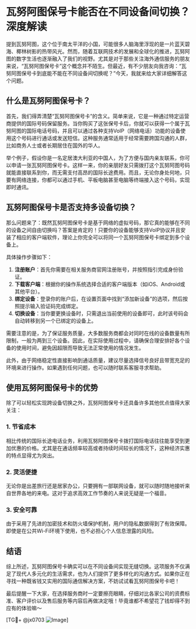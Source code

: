 # 瓦努阿图保号卡能否在不同设备间切换？深度解读

提到瓦努阿图，这个位于南太平洋的小国，可能很多人脑海里浮现的是一片蓝天碧海、椰林树影的热带风光。然而，随着互联网技术的发展和全球化的推进，瓦努阿图的数字生活也逐渐融入了我们的视野。尤其是对于那些关注海外通信服务的朋友来说，“瓦努阿图保号卡”这个概念并不陌生。但最近，有不少朋友向我咨询：“瓦努阿图保号卡到底能不能在不同设备间切换呢？”今天，我就来给大家详细解答这个问题。

## 什么是瓦努阿图保号卡？

首先，我们得弄清楚“瓦努阿图保号卡”的含义。简单来说，它是一种通过特定运营商提供的国际号码保留服务。当你购买了这张保号卡后，你就可以获得一个属于瓦努阿图的国际电话号码，并且可以通过各种支持VoIP（网络电话）功能的设备使用这个号码进行通话或发送短信。这种服务通常适用于经常需要跨国沟通的人群，比如商务人士或者长期居住在国外的华人。

举个例子，假设你是一名定居澳大利亚的中国人，为了方便与国内亲友联系，你可以申请一张瓦努阿图保号卡。这样一来，你的亲朋好友只需拨打这个瓦努阿图号码就能直接联系到你，而无需支付高昂的国际长途费用。而且，无论你身处何地，只要有网络连接，你都可以通过手机、平板电脑甚至电脑等终端接入这个号码，实现即时通讯。

## 瓦努阿图保号卡是否支持多设备切换？

那么问题来了：既然瓦努阿图保号卡是基于网络的虚拟号码，那它真的能够在不同的设备之间自由切换吗？答案是肯定的！只要你的设备能够支持VoIP协议并且安装了相应的客户端软件，理论上你完全可以将同一个瓦努阿图保号卡绑定到多个设备上。

具体操作步骤如下：
1. **注册账户**：首先你需要在相关服务商官网注册账号，并按照指引完成身份验证。
2. **下载客户端**：根据你的操作系统选择合适的客户端版本（如iOS、Android或其他平台）。
3. **绑定设备**：登录你的账户后，在设置页面中找到“添加新设备”的选项，然后按照提示输入验证码完成绑定。
4. **切换设备**：当你要更换设备时，只需退出当前使用的设备即可，此时该号码会自动转移到另一个已绑定的设备上。

需要注意的是，为了保证服务质量，大多数服务商都会对同时在线的设备数量有所限制，一般为两到三个设备。因此，在实际使用过程中，请确保合理安排好各个设备的使用时间，避免因超限而导致无法正常使用的情况发生。

此外，由于网络稳定性直接影响到通话质量，建议尽量选择信号良好且带宽充足的环境来进行操作。如果遇到任何问题，也可以随时联系客服寻求帮助。

## 使用瓦努阿图保号卡的优势

除了可以轻松实现跨设备切换之外，瓦努阿图保号卡还具备许多其他优点值得大家关注：

### 1. 节省成本
相比传统的国际长途电话业务，利用瓦努阿图保号卡拨打国际电话往往能享受到更加优惠的价格。尤其是在通话频率较高或者持续时间较长的情况下，这种经济实惠的特点显得尤为突出。

### 2. 灵活便捷
无论你是出差旅行还是居家办公，只要拥有一部联网设备，就可以随时随地接听来自世界各地的来电。这对于追求高效工作节奏的人来说无疑是一个福音。

### 3. 安全可靠
由于采用了先进的加密技术和防火墙保护机制，用户的隐私数据得到了有效保障。即使是在公共Wi-Fi环境下使用，也不必担心个人信息泄露的风险。

## 结语

综上所述，瓦努阿图保号卡确实可以在不同设备间实现无缝切换。这项服务不仅满足了现代人多元化的生活需求，也为人们提供了更多样化的沟通方式。如果你正在寻找一种既省钱又实用的国际通信解决方案，不妨试试看瓦努阿图保号卡吧！

最后提醒一下大家，在选择服务商时一定要擦亮眼睛，仔细对比各家公司的资费标准、客户评价以及售后服务等内容后再做决定哦！毕竟谁都不希望花了钱却得不到应有的体验嘛～

[TG💪+ @jx0703 ![Image](https://github.com/user-attachments/assets/dbca1d08-cadb-493c-b0ec-ad6f7a83f270)]